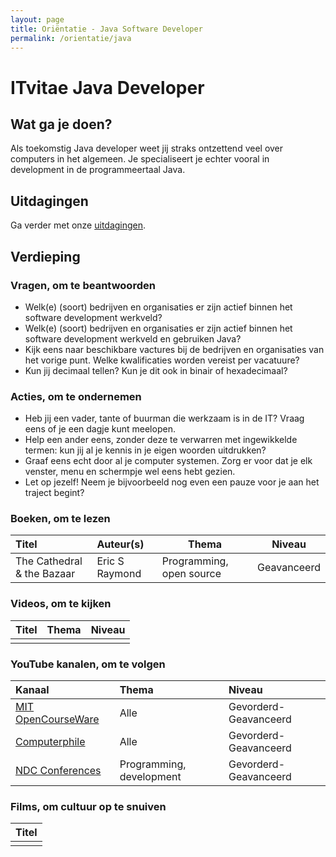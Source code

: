 ```yaml
---
layout: page
title: Oriëntatie - Java Software Developer
permalink: /orientatie/java
---
```


# ITvitae Java Developer

## Wat ga je doen?

Als toekomstig Java developer weet jij straks ontzettend veel over computers in het algemeen. Je specialiseert je echter vooral in development in de programmeertaal Java.

## Uitdagingen

Ga verder met onze [uitdagingen](/uitdagingen).

## Verdieping

### Vragen, om te beantwoorden

- Welk(e) (soort) bedrijven en organisaties er zijn actief binnen het software development werkveld?
- Welk(e) (soort) bedrijven en organisaties er zijn actief binnen het software development werkveld en gebruiken Java?
- Kijk eens naar beschikbare vactures bij de bedrijven en organisaties van het vorige punt. Welke kwalificaties worden vereist per vacatuure? 
- Kun jij decimaal tellen? Kun je dit ook in binair of hexadecimaal?

### Acties, om te ondernemen

- Heb jij een vader, tante of buurman die werkzaam is in de IT? Vraag eens of je een dagje kunt meelopen.
- Help een ander eens, zonder deze te verwarren met ingewikkelde termen: kun jij al je kennis in je eigen woorden uitdrukken?
- Graaf eens echt door al je computer systemen. Zorg er voor dat je elk venster, menu en schermpje wel eens hebt gezien.
- Let op jezelf! Neem je bijvoorbeeld nog even een pauze voor je aan het traject begint?

### Boeken, om te lezen

| Titel                                                                                    | Auteur(s)       | Thema                    | Niveau     |
|:-----------------------------------------------------------------------------------------|:----------------|--------------------------|------------|
| The Cathedral & the Bazaar                                                               | Eric S Raymond  | Programming, open source | Geavanceerd |

### Videos, om te kijken

| Titel | Thema | Niveau |
|:------|-------|--------|
|       |       |        |

### YouTube kanalen, om te volgen

| Kanaal                                                            | Thema                    | Niveau                |
|:------------------------------------------------------------------|:-------------------------|:----------------------|
| [MIT OpenCourseWare](https://www.youtube.com/@mitocw)             | Alle                     | Gevorderd-Geavanceerd |
| [Computerphile](https://www.youtube.com/@Computerphile)           | Alle                     | Gevorderd-Geavanceerd |
| [NDC Conferences](https://www.youtube.com/@NDC)                   | Programming, development | Gevorderd-Geavanceerd |

### Films, om cultuur op te snuiven

| Titel |
|:------|
|       |
